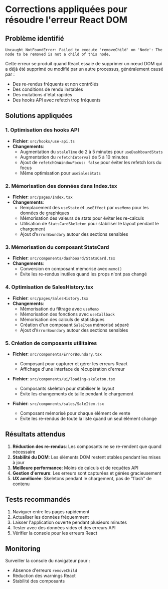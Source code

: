 # Corrections appliquées pour résoudre l'erreur React DOM

## Problème identifié
```
Uncaught NotFoundError: Failed to execute 'removeChild' on 'Node': The node to be removed is not a child of this node.
```

Cette erreur se produit quand React essaie de supprimer un nœud DOM qui a déjà été supprimé ou modifié par un autre processus, généralement causé par :
- Des re-rendus fréquents et non contrôlés
- Des conditions de rendu instables
- Des mutations d'état rapides
- Des hooks API avec refetch trop fréquents

## Solutions appliquées

### 1. Optimisation des hooks API
- **Fichier**: `src/hooks/use-api.ts`
- **Changements**:
  - Augmentation du `staleTime` de 2 à 5 minutes pour `useDashboardStats`
  - Augmentation du `refetchInterval` de 5 à 10 minutes
  - Ajout de `refetchOnWindowFocus: false` pour éviter les refetch lors du focus
  - Même optimisation pour `useSalesStats`

### 2. Mémorisation des données dans Index.tsx
- **Fichier**: `src/pages/Index.tsx`
- **Changements**:
  - Remplacement des `useState` et `useEffect` par `useMemo` pour les données de graphiques
  - Mémorisation des valeurs de stats pour éviter les re-calculs
  - Utilisation de `StatsCardSkeleton` pour stabiliser le layout pendant le chargement
  - Ajout d'`ErrorBoundary` autour des sections sensibles

### 3. Mémorisation du composant StatsCard
- **Fichier**: `src/components/dashboard/StatsCard.tsx`
- **Changements**:
  - Conversion en composant mémorisé avec `memo()`
  - Évite les re-rendus inutiles quand les props n'ont pas changé

### 4. Optimisation de SalesHistory.tsx
- **Fichier**: `src/pages/SalesHistory.tsx`
- **Changements**:
  - Mémorisation du filtrage avec `useMemo`
  - Mémorisation des fonctions avec `useCallback`
  - Mémorisation des calculs de statistiques
  - Création d'un composant `SaleItem` mémorisé séparé
  - Ajout d'`ErrorBoundary` autour des sections sensibles

### 5. Création de composants utilitaires
- **Fichier**: `src/components/ErrorBoundary.tsx`
  - Composant pour capturer et gérer les erreurs React
  - Affichage d'une interface de récupération d'erreur
  
- **Fichier**: `src/components/ui/loading-skeleton.tsx`
  - Composants skeleton pour stabiliser le layout
  - Évite les changements de taille pendant le chargement

- **Fichier**: `src/components/sales/SaleItem.tsx`
  - Composant mémorisé pour chaque élément de vente
  - Évite les re-rendus de toute la liste quand un seul élément change

## Résultats attendus

1. **Réduction des re-rendus**: Les composants ne se re-rendent que quand nécessaire
2. **Stabilité du DOM**: Les éléments DOM restent stables pendant les mises à jour
3. **Meilleure performance**: Moins de calculs et de requêtes API
4. **Gestion d'erreurs**: Les erreurs sont capturées et gérées gracieusement
5. **UX améliorée**: Skeletons pendant le chargement, pas de "flash" de contenu

## Tests recommandés

1. Naviguer entre les pages rapidement
2. Actualiser les données fréquemment
3. Laisser l'application ouverte pendant plusieurs minutes
4. Tester avec des données vides et des erreurs API
5. Vérifier la console pour les erreurs React

## Monitoring

Surveiller la console du navigateur pour :
- Absence d'erreurs `removeChild`
- Réduction des warnings React
- Stabilité des composants
